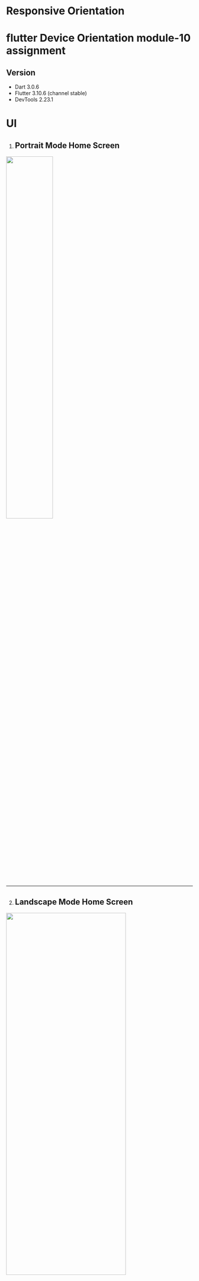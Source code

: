 # Responsive Orientation

# flutter **Device Orientation** module-10 assignment

## Version

-   Dart 3.0.6
-   Flutter 3.10.6 (channel stable)
-   DevTools 2.23.1


# UI

1. ## Portrait Mode Home Screen
<img src="https://github.com/pd28CSE/flutter__device_orientation_module10_assignment_ostad/assets/71305747/6a432c81-b925-40e2-9b7f-ce8d30475fde" width="50%" height="50%"><hr>


2. ## Landscape Mode Home Screen
<img src="https://github.com/pd28CSE/flutter__device_orientation_module10_assignment_ostad/assets/71305747/0a4c4dee-4dcf-4e2a-af65-e92c33a5b755" width="80%" height="50%"><hr>

